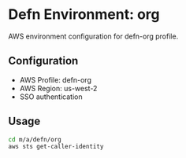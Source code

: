 # Defn Environment: org

AWS environment configuration for defn-org profile.

## Configuration

- AWS Profile: defn-org
- AWS Region: us-west-2
- SSO authentication

## Usage

```bash
cd m/a/defn/org
aws sts get-caller-identity
```